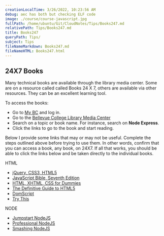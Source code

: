 ```yaml
---
creationLocalTime: 3/26/2022, 10:23:56 AM
debug: aec has both but checking ELF code
image: ./course/course-javascript.jpg
fullPath: /home/ubuntu/Git/CloudNotes/Tips/Books247.md
relativePath: Tips/Books247.md
title: Books247
queryPath: Tips/
subject: Tips
fileNameMarkdown: Books247.md
fileNameHTML: Books247.html
---
```



<!-- toc -->
<!-- tocstop -->

##  24X7 Books

Many technical books are available through the library media center. Some are on a resource called called Books 24 X 7, others are available via other resources. They can be an excellent learning tool.

To access the books:

- Go to [My BC][MyBcc] and log in.
- Go to the [Bellevue College Library Media Center](https://www.bellevuecollege.edu/lmc/)
- Search on a topic or book name. For instance, search on **Node Express**.
- Click the links to go to the book and start reading.

Below I provide some links that may or may not be useful. Complete the steps outlined above before trying to use them. In other words, confirm that you can access a book, any book, on 24X7. If all that works, you should be able to click the links below and be taken directly to the individual books.

HTML

- [jQuery, CSS3, HTML5](http://library.books24x7.com.ezproxy.bellevuecollege.edu/toc.aspx?bookid=56100)
- [JavaScript Bible, Seventh Edition](http://library.books24x7.com.ezproxy.bellevuecollege.edu/toc.aspx?bkid=40721)
- [HTML, XHTML, CSS for Dummies](http://library.books24x7.com.ezproxy.bellevuecollege.edu/toc.aspx?bookid=40686)
- [The Definitive Guide to HTML5](http://library.books24x7.com.ezproxy.bellevuecollege.edu/toc.aspx?bookid=45269)
- [DomScript][DomScript]
- [Try This][eb247]

NODE

- [Jumpstart NodeJS](http://library.books24x7.com.ezproxy.bellevuecollege.edu/toc.aspx?bkid=50176)
- [Professional NodeJS](http://library.books24x7.com.ezproxy.bellevuecollege.edu/toc.aspx?bkid=46610)
- [Smashing NodeJS](http://library.books24x7.com.ezproxy.bellevuecollege.edu/toc.aspx?bkid=45126)

[DomScript]: http://library.books24x7.com.ezproxy.bellevuecollege.edu/toc.aspx?bookid=56585
[BC247]: http://library.books24x7.com.ezproxy.bellevuecollege.edu/bookshelf.asp
[MyBcc]: http://mybcc.net/
[eb247]: https://library-books24x7-com.ezproxy.bellevuecollege.edu/welcome.asp
